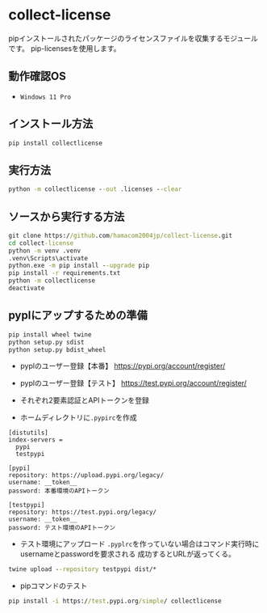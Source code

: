 # collect-license

pipインストールされたパッケージのライセンスファイルを収集するモジュールです。
pip-licensesを使用します。

## 動作確認OS

- `Windows 11 Pro`

## インストール方法

``` cmd or bash
pip install collectlicense
```

## 実行方法

``` cmd or bash
python -m collectlicense --out .licenses --clear
```

## ソースから実行する方法

``` cmd or bash
git clone https://github.com/hamacom2004jp/collect-license.git
cd collect-license
python -m venv .venv
.venv\Scripts\activate
python.exe -m pip install --upgrade pip
pip install -r requirements.txt
python -m collectlicense
deactivate
```

## pyplにアップするための準備

``` cmd or bash
pip install wheel twine
python setup.py sdist
python setup.py bdist_wheel
```

- pyplのユーザー登録【本番】
  https://pypi.org/account/register/

- pyplのユーザー登録【テスト】
  https://test.pypi.org/account/register/

- それぞれ2要素認証とAPIトークンを登録

- ホームディレクトリに```.pypirc```を作成
``` .pypirc
[distutils]
index-servers =
  pypi
  testpypi

[pypi]
repository: https://upload.pypi.org/legacy/
username: __token__
password: 本番環境のAPIトークン

[testpypi]
repository: https://test.pypi.org/legacy/
username: __token__
password: テスト環境のAPIトークン
```

- テスト環境にアップロード
  ```.pyplrc```を作っていない場合はコマンド実行時にusernameとpasswordを要求される
  成功するとURLが返ってくる。
``` cmd or bash
twine upload --repository testpypi dist/*
```
- pipコマンドのテスト
``` cmd or bash
pip install -i https://test.pypi.org/simple/ collectlicense
```

